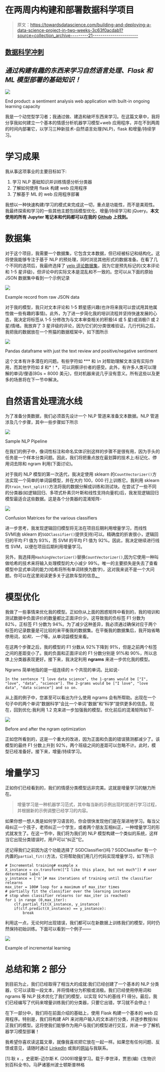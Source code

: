 # 在两周内构建和部署数据科学项目

> 原文：<https://towardsdatascience.com/building-and-deploying-a-data-science-project-in-two-weeks-3c63f0acdab1?source=collection_archive---------21----------------------->

## [数据科学冲刺](http://towardsdatascience.com/tagged/data-science-sprints/)

## *通过构建有趣的东西来学习自然语言处理、Flask 和 ML 模型部署的基础知识！*

![](img/f791912790156c9c8b28670dd0b9e54c.png)

End product: a sentiment analysis web application with built-in ongoing learning capacity

我是一个动觉型学习者；我通过做、建造和破坏东西来学习。在这篇文章中，我将分享我如何建立一个基本的情感分析机器学习模型+web 应用程序，并在不到两周的时间内部署它，以学习三种新技术-自然语言处理(NLP)，flask 和增量/持续学习。

# 学习成果

我从事这项事业的主要目标如下:

1.  学习 NLP 基础知识并训练情感分析分类器
2.  了解如何使用 flask 构建 web 应用程序
3.  了解基于 ML 的 web 应用程序部署

我想以一种快速构建/学习的模式来完成这一切，重点是功能性，而不是美观性。我最终探索和学习的一些其他主题包括模型优化、增量/持续学习和 jQuery。**本文使用的所有 Jupyter 笔记本和代码都可以在我的** [**Github**](https://github.com/hr23232323/nlp_medium_p1) **上找到。**

# 数据集

对于这个项目，我需要一个数据集，它包含文本数据，但已经被标记和结构化。这将使我能够专注于基于 NLP 的预处理，同时浏览其他形式的数据准备。在看了几个不同的选项后，我最终选择了 [yelp 评论数据集](https://www.yelp.com/dataset)，因为它是预先标记的(文本评论和 1-5 星评级)，但评论中的实际文本是混乱和不一致的。您可以从下面的原始 JSON 数据集中看到一个示例记录

![](img/201044bff43aa19fd3cc81bba7c0c6e5.png)

Example record from raw JSON data

对于我的模型，我只对文本评论和 1-5 颗星感兴趣(也许将来我可以尝试用其他属性做一些有趣的事情)。此外，为了进一步简化我的培训流程并坚持快速发展的心态，我决定将标签从 1-5 分修改为与文本审查相关的积极(4 或 5 星)或消极(1 或 2 星)情绪。我放弃了 3 星评级的评论，因为它们的分类很难验证。几行代码之后，我把我的数据放在一个熊猫的数据框架中，如下图所示

![](img/55ffa74d16a0a7c0623061539667b689.png)

Pandas dataframe with just the text review and positive/negative sentiment

这个文本有许多潜在的问题。有些字符如 *** 和 *\n* 对帮助理解文本没有实际作用，而其他字符如 *$* 和*！*，可以洞察评价者的感受。此外，有许多人类可以理解的单词/俚语(8Gs = 8000 美元)，但对机器来说几乎没有意义。所有这些以及更多的场景将在下一节中解决。

# 自然语言处理流水线

为了准备分类数据，我们必须首先设计一个 NLP 管道来准备文本数据。NLP 管道涉及几个步骤，其中一些步骤如下所示

![](img/eb757bd662fb79b1c3959bcde2e7d880.png)

Sample NLP Pipeline

在我们的例子中，像词性标注和命名实体识别这样的步骤不是很有用，因为手头的任务是一个样本分类问题。因此，我们将把重点放在最划算的技术上:标记化、停用词去除和 ngram 利用(下面讨论)。

对于我的 NLP 模型的第一次迭代，我决定使用 sklearn 的`CountVectorizer()`方法实现一个简单的单词袋模型，并在大约 100，000 行上训练它。我利用 sklearn 的`train_test_split()`方法将我的数据分解成训练和测试块。在尝试了一些不同的分类器(如逻辑回归、多项式朴素贝叶斯和线性支持向量机)后，我发现逻辑回归模型最适合这些数据。这是各个分类器的混淆矩阵-

![](img/6dfe8968082a7d7b75d8e92452db4b40.png)

Confusion Matrices for the various classifiers

进一步思考，我发现逻辑回归模型将无法在项目后期利用增量学习，而线性 SVM(由 sklearn 的`SGDClassifier()`提供支持)可以。精确度的折衷很小，逻辑回归的平均 F1 值为 93%，而 SVM 的平均 F1 值为 92%。因此，我决定继续进行线性 SVM，以便在项目后期利用增量学习。

另外，我选择用`HashingVectorizer()`替换`CountVectorizer()`,因为它使用一种叫做哈希的技术来将输入处理模型的大小减少 99%。唯一的主要损失是失去了查看模型中显式单词的能力(哈希将所有单词转换为数字)，这对我来说不是一个大问题。你可以在这里阅读更多关于这款车型的信息[。](https://scikit-learn.org/stable/modules/generated/sklearn.feature_extraction.text.HashingVectorizer.html)

# 模型优化

我做了一些事情来优化我的模型。正如你从上面的困惑矩阵中看到的，我的培训和测试数据中负面评价的数量都比正面评价少。这导致我的负标签 F1 分数为 82%，正标签 F1 分数为 94%。为了减少这种差异，我必须通过确保对应于两个标签的记录数量是可比较的来平衡我的数据集。在平衡我的数据集后，我开始省略停用词，如*和，一个*等。从单词袋模型来看。

在这两个步骤之后，我的模型的 F1 分数从 92%下降到 91%，但是之前两个标签之间的差距变小了。我的负面和正面评论的 F1 分数分别是 91%和 90%，所以总体上分类器表现更好。接下来，我决定利用 **ngrams** 来进一步优化我的模型。

Ngrams 简单地指的是一组连续的 n 个共现的单词。比如说-

`In the sentence "I love data science", the 1-grams would be ["I", "love", "data", "science"]. The 2-grams would be ["I love", "love data", "data science"] and so on.`

从上面的例子中，您甚至可以看出为什么使用 ngrams 会有所帮助。出现在一个句子中的两个单词“数据科学”会比一个单词“数据”和“科学”提供更多的信息。现在，回到优化:我利用 1.2 克来进一步加强我的模型。优化前后的混淆矩阵如下-

![](img/a7bae4aafad883394e051b88d3d8ccff.png)

Before and after the ngram optimization

正如您所看到的，这是一个重大的改进，因为正面和负面的错误猜测都减少了。该模型的最终 F1 分数上升到 92%，两个班级之间的差距可以忽略不计。此时，模型已经准备好。接下来，增量/持续学习。

# 增量学习

正如你们已经看到的，我们的情感分类模型远非完美。这就是增量学习的魅力所在。

> 增量学习是一种机器学习范式，其中每当新的示例出现时就进行学习过程，并根据新的示例调整已经学习的内容。

如果你想一想人类是如何学习语言的，你会很快发现他们是在渐进地学习。每当父母纠正一个孩子，老师纠正一个学生，或者两个朋友互相纠正，一种增量学习的形式就发生了。在这一节中，我们将为我们的 NLP 模型构建一个类似的系统，这样当它出现分类错误时，用户可以“纠正”它。

还记得我们之前因为这个功能选择了 SGDClassifier()吗？SGDClassifier 有一个内置的`partial_fit()`方法，它将帮助我们用几行代码实现增量学习，如下所示

```
# Incremental training# example x
X_instance = cv.transform(["I like this place, but not much"]) # user determined label
y_instance = ['n']# max iterations of training until the classifier relearns 
max_iter = 100# loop for a maximum of max_iter times
# partially fit the classifier over the learning instance
# stop when classifier relearns (or max_iter is reached)
for i in range (0,max_iter):
    clf.partial_fit(X_instance, y_instance)
    if(clf.predict(X_instance) == y_instance):
        break
```

利用这一点，无论何时出现错误，我们都可以在新数据上训练我们的模型，同时仍然保持初始训练。下面可以看到一个例子——

![](img/6f6bcaed9c0c84f6fab51b7961ff90a4.png)

Example of incremental learning

# 总结和第 2 部分

到目前为止，我们已经取得了相当大的成就:我们已经创建了一个基本的 NLP 分类器，它可以读取一段文本，并将情绪分为积极或消极。我们已经使用停用词和 ngrams 等 NLP 技术优化了我们的模型，以实现 92%的基线 F1 得分。最后，我们已经编写了代码来增量训练我们的分类器，只要它出错，学习就不会停止！

在下一部分中，我们将在前面介绍的基础上，使用 Flask 构建一个基本的 web 应用程序。特别是，我们将构建 API 来对用户输入的文本进行分类，并逐步教授/纠正我们的模型。这将使我们能够作为用户与我们的模型进行交互，并进一步了解机器学习模型部署！

我希望你喜欢读这篇文章，就像我喜欢把它放在一起一样。如果您有任何问题、反馈或意见，请随时通过 [LinkedIn](https://www.linkedin.com/in/harshrana1997/) 或我的[网站](http://www.harshrana.com)与我联系。

[1]:耿 x .，史密斯-迈尔斯 K. (2009)增量学习。载于:李世泽，贾恩(编)《生物识别百科全书》。马萨诸塞州波士顿斯普林格